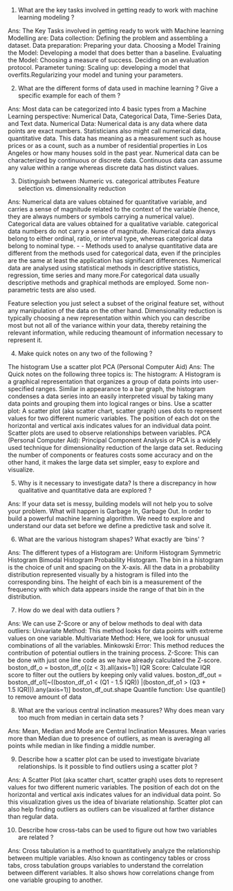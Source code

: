   1. What are the key tasks involved in getting ready to work with machine learning modeling ?
  
  Ans: The Key Tasks involved in getting ready to work with Machine learning Modelling are:
  Data collection: Defining the problem and assembling a dataset. Data preparation: Preparing your data. Choosing a Model Training the Model: Developing a model that does better than a baseline. Evaluating the Model: Choosing a measure of success. Deciding on an evaluation protocol. Parameter tuning: Scaling up: developing a model that overfits.Regularizing your model and tuning your parameters.


  2. What are the different forms of data used in machine learning ? Give a specific example for each of them ?
  
   Ans: Most data can be categorized into 4 basic types from a Machine Learning perspective: Numerical Data, Categorical Data, Time-Series Data, and Text data.
    Numerical Data: Numerical data is any data where data points are exact numbers. Statisticians also might call numerical data, quantitative data. This data has meaning as a measurement such as house prices or as a count, such as a number of residential properties in Los Angeles or how many houses sold in the past year.
    Numerical data can be characterized by continuous or discrete data. Continuous data can assume any value within a range whereas discrete data has distinct values.


  3. Distinguish between :Numeric vs. categorical attributes Feature selection vs. dimensionality reduction
  
  Ans:  Numerical data are values obtained for quantitative variable, and carries a sense of magnitude related to the context of the variable (hence, they are always numbers or symbols carrying a numerical value). Categorical data are values obtained for a qualitative variable. categorical data numbers do not carry a sense of magnitude. Numerical data always belong to either ordinal, ratio, or interval type, whereas categorical data belong to nominal type. - - Methods used to analyse quantitative data are different from the methods used for categorical data, even if the principles are the same at least the application has significant differences. Numerical data are analysed using statistical methods in descriptive statistics, regression, time series and many more.For categorical data usually descriptive methods and graphical methods are employed. Some non-parametric tests are also used.
  
   Feature selection you just select a subset of the original feature set, without any manipulation of the data on the other hand. Dimensionality reduction is typically choosing a new representation within which you can describe most but not all of the variance within your data, thereby retaining the relevant information, while reducing theamount of information necessary to represent it.


  4. Make quick notes on any two of the following ?
  
   The histogram Use a scatter plot PCA (Personal Computer Aid) Ans: The Quick notes on the following three topics is:
    The histogram: A Histogram is a graphical representation that organizes a group of data points into user-specified ranges. Similar in appearance to a bar graph, the histogram condenses a data series into an easily interpreted visual by taking many data points and grouping them into logical ranges or bins.
    Use a scatter plot: A scatter plot (aka scatter chart, scatter graph) uses dots to represent values for two different numeric variables. The position of each dot on the horizontal and vertical axis indicates values for an individual data point. Scatter plots are used to observe relationships between variables.
    PCA (Personal Computer Aid): Principal Component Analysis or PCA is a widely used technique for dimensionality reduction of the large data set. Reducing the number of components or features costs some accuracy and on the other hand, it makes the large data set simpler, easy to explore and visualize.


  5. Why is it necessary to investigate data? Is there a discrepancy in how qualitative and quantitative data are explored ? 
  
   Ans: If your data set is messy, building models will not help you to solve your problem. What will happen is Garbage In, Garbage Out. In order to build a powerful machine learning algorithm. We need to explore and understand our data set before we define a predictive task and solve it.


  6. What are the various histogram shapes? What exactly are ‘bins' ?
  
   Ans: The different types of a Histogram are:
    Uniform Histogram Symmetric Histogram Bimodal Histogram Probability Histogram. The bin in a histogram is the choice of unit and spacing on the X-axis. All the data in a probability distribution represented visually by a histogram is filled into the corresponding bins. The height of each bin is a measurement of the frequency with which data appears inside the range of that bin in the distribution.


  7. How do we deal with data outliers ?
  
   Ans: We can use Z-Score or any of below methods to deal with data outliers:
    Univariate Method: This method looks for data points with extreme values on one variable.
    Multivariate Method: Here, we look for unusual combinations of all the variables.
    Minkowski Error: This method reduces the contribution of potential outliers in the training process.
    Z-Score: This can be done with just one line code as we have already calculated the Z-score. boston_df_o = boston_df_o[(z < 3).all(axis=1)]
    IQR Score: Calculate IQR score to filter out the outliers by keeping only valid values. boston_df_out = boston_df_o1[~((boston_df_o1 < (Q1 - 1.5 IQR)) |(boston_df_o1 > (Q3 + 1.5 IQR))).any(axis=1)] boston_df_out.shape
    Quantile function: Use quantile() to remove amount of data


  8. What are the various central inclination measures? Why does mean vary too much from median in certain data sets ?
  
   Ans: Mean, Median and Mode are Central Inclination Measures. Mean varies more than Median due to presence of outliers, as mean is averaging all points while median in like finding a middle number.


  9. Describe how a scatter plot can be used to investigate bivariate relationships. Is it possible to find outliers using a scatter plot ?
  
   Ans: A Scatter Plot (aka scatter chart, scatter graph) uses dots to represent values for two different numeric variables. The position of each dot on the horizontal and vertical axis indicates values for an individual data point. So this visualization gives us the idea of bivariate relationship.
    Scatter plot can also help finding outliers as outliers can be visualized at farther distance than regular data.


  10. Describe how cross-tabs can be used to figure out how two variables are related ?
  
   Ans: Cross tabulation is a method to quantitatively analyze the relationship between multiple variables. Also known as contingency tables or cross tabs, cross tabulation groups variables to understand the correlation between different variables. It also shows how correlations change from one variable grouping to another.
